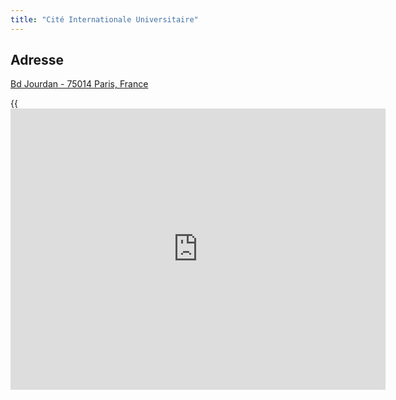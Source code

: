 ```yaml
---
title: "Cité Internationale Universitaire"
---
```


## Adresse

[Bd Jourdan - 75014 Paris, France](https://goo.gl/maps/SUmgpnDGLD57EV6L7)

{{<iframe src="https://www.google.com/maps/embed?pb=!1m14!1m8!1m3!1d5253.96158218055!2d2.338917999875797!3d48.82042794421765!3m2!1i1024!2i768!4f13.1!3m3!1m2!1s0x47e671a1a98df859%3A0x1c4282bc491b8270!2sCit%C3%A9%20Internationale%20Universitaire%20de%20Paris!5e0!3m2!1sfr!2sfr!4v1672678385892!5m2!1sfr!2sfr" width="600" height="450" style="border:0;" allowfullscreen="" loading="lazy" referrerpolicy="no-referrer-when-downgrade">}}

## Immeuble principal
{{< figure src="/img/location/ciup.gif" alt="Cité Internationale Universitaire" >}}

## Point Vélib
Devant la Cité internationale

## RER :
RER B : Cité Universitaire

## Métro
Porte d’Orléans

## Tramway
Tramway T3

## Bus :
Lignes 21 - 88 - 67

## Voiture (déconseillé car pas très écolo) :
Périphérique : sortie porte d’Orléans ou porte de Gentilly (Parking public CHARLETY à proximité)
